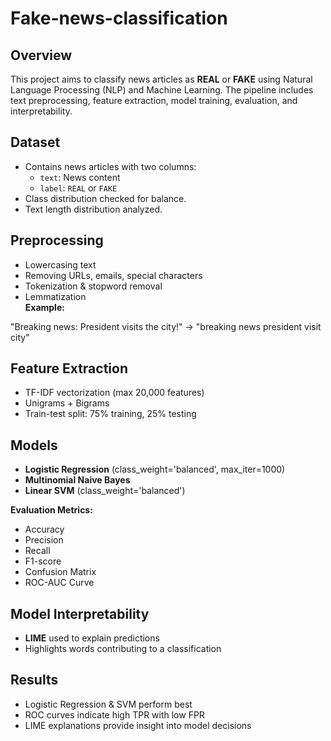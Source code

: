 # Fake-news-classification

## Overview
This project aims to classify news articles as **REAL** or **FAKE** using Natural Language Processing (NLP) and Machine Learning. The pipeline includes text preprocessing, feature extraction, model training, evaluation, and interpretability.


## Dataset
- Contains news articles with two columns:
  - `text`: News content
  - `label`: `REAL` or `FAKE`
- Class distribution checked for balance.
- Text length distribution analyzed.


## Preprocessing
- Lowercasing text
- Removing URLs, emails, special characters
- Tokenization & stopword removal
- Lemmatization  
**Example:**

"Breaking news: President visits the city!" → "breaking news president visit city"
  
## Feature Extraction
- TF-IDF vectorization (max 20,000 features)
- Unigrams + Bigrams
- Train-test split: 75% training, 25% testing


## Models
- **Logistic Regression** (class_weight='balanced', max_iter=1000)  
- **Multinomial Naive Bayes**  
- **Linear SVM** (class_weight='balanced')

**Evaluation Metrics:**  
- Accuracy  
- Precision  
- Recall  
- F1-score  
- Confusion Matrix  
- ROC-AUC Curve


## Model Interpretability
- **LIME** used to explain predictions
- Highlights words contributing to a classification


## Results
- Logistic Regression & SVM perform best
- ROC curves indicate high TPR with low FPR
- LIME explanations provide insight into model decisions





